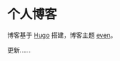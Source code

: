 # 个人博客

博客基于 [Hugo](https://github.com/gohugoio/hugo) 搭建，博客主题 [even](https://github.com/olOwOlo/hugo-theme-even)。

更新......
